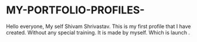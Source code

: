 # MY-PORTFOLIO-PROFILES-
Hello everyone, My self Shivam Shrivastav.
This is my first profile that I have created. Without any special training.
It is made by myself.
Which is launch .
